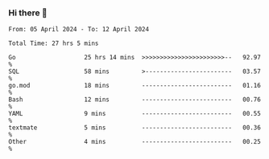 ### Hi there 👋

<!--
**zhumeme/zhumeme** is a ✨ _special_ ✨ repository because its `README.md` (this file) appears on your GitHub profile.

Here are some ideas to get you started:

- 🔭 I’m currently working on ...
- 🌱 I’m currently learning ...
- 👯 I’m looking to collaborate on ...
- 🤔 I’m looking for help with ...
- 💬 Ask me about ...
- 📫 How to reach me: ...
- 😄 Pronouns: ...
- ⚡ Fun fact: ...
-->

<!--START_SECTION:waka-->

```all_time
From: 05 April 2024 - To: 12 April 2024

Total Time: 27 hrs 5 mins

Go                   25 hrs 14 mins  >>>>>>>>>>>>>>>>>>>>>>>--   92.97 %
SQL                  58 mins         >------------------------   03.57 %
go.mod               18 mins         -------------------------   01.16 %
Bash                 12 mins         -------------------------   00.76 %
YAML                 9 mins          -------------------------   00.55 %
textmate             5 mins          -------------------------   00.36 %
Other                4 mins          -------------------------   00.25 %
```

<!--END_SECTION:waka-->
